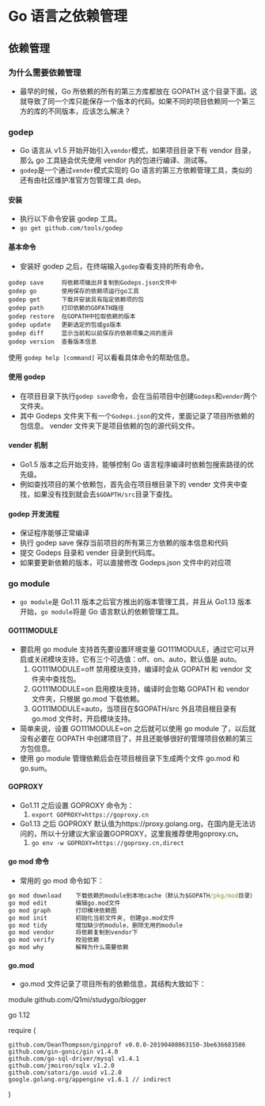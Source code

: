 # Go 语言之依赖管理

## 依赖管理

### 为什么需要依赖管理

* 最早的时候，Go 所依赖的所有的第三方库都放在 GOPATH 这个目录下面。这就导致了同一个库只能保存一个版本的代码。如果不同的项目依赖同一个第三方的库的不同版本，应该怎么解决？

### godep

* Go 语言从 v1.5 开始开始引入`vendor`模式，如果项目目录下有 vendor 目录，那么 go 工具链会优先使用 vendor 内的包进行编译、测试等。
* `godep`是一个通过`vender`模式实现的 Go 语言的第三方依赖管理工具，类似的还有由社区维护准官方包管理工具 dep。

#### 安装

* 执行以下命令安装 godep 工具。
* `go get github.com/tools/godep`

#### 基本命令

* 安装好 godep 之后，在终端输入`godep`查看支持的所有命令。

``` shell
godep save     将依赖项输出并复制到Godeps.json文件中
godep go       使用保存的依赖项运行go工具
godep get      下载并安装具有指定依赖项的包
godep path     打印依赖的GOPATH路径
godep restore  在GOPATH中拉取依赖的版本
godep update   更新选定的包或go版本
godep diff     显示当前和以前保存的依赖项集之间的差异
godep version  查看版本信息
```

使用 `godep help [command]` 可以看看具体命令的帮助信息。

#### 使用 godep

* 在项目目录下执行`godep save`命令，会在当前项目中创建`Godeps`和`vender`两个文件夹。
* 其中 Godeps 文件夹下有一个`Godeps.json`的文件，里面记录了项目所依赖的包信息。 vender 文件夹下是项目依赖的包的源代码文件。

#### vender 机制

* Go1.5 版本之后开始支持，能够控制 Go 语言程序编译时依赖包搜索路径的优先级。
* 例如查找项目的某个依赖包，首先会在项目根目录下的 vender 文件夹中查找，如果没有找到就会去`$GOAPTH/src`目录下查找。

#### godep 开发流程

* 保证程序能够正常编译
* 执行 godep save 保存当前项目的所有第三方依赖的版本信息和代码
* 提交 Godeps 目录和 vender 目录到代码库。
* 如果要更新依赖的版本，可以直接修改 Godeps.json 文件中的对应项

### go module

* `go module`是 Go1.11 版本之后官方推出的版本管理工具，并且从 Go1.13 版本开始，`go module`将是 Go 语言默认的依赖管理工具。

#### GO111MODULE

* 要启用 go module 支持首先要设置环境变量 GO111MODULE，通过它可以开启或关闭模块支持，它有三个可选值：off、on、auto，默认值是 auto。
  1. GO111MODULE=off 禁用模块支持，编译时会从 GOPATH 和 vendor 文件夹中查找包。
  2. GO111MODULE=on 启用模块支持，编译时会忽略 GOPATH 和 vendor 文件夹，只根据 go.mod 下载依赖。
  3. GO111MODULE=auto，当项目在$GOPATH/src 外且项目根目录有 go.mod 文件时，开启模块支持。
* 简单来说，设置 GO111MODULE=on 之后就可以使用 go module 了，以后就没有必要在 GOPATH 中创建项目了，并且还能够很好的管理项目依赖的第三方包信息。
* 使用 go module 管理依赖后会在项目根目录下生成两个文件 go.mod 和 go.sum。

#### GOPROXY

* Go1.11 之后设置 GOPROXY 命令为：
  1. `export GOPROXY=https://goproxy.cn`
* Go1.13 之后 GOPROXY 默认值为https://proxy.golang.org，在国内是无法访问的，所以十分建议大家设置GOPROXY，这里我推荐使用goproxy.cn。
  1. `go env -w GOPROXY=https://goproxy.cn,direct`

#### go mod 命令

* 常用的 go mod 命令如下：

``` bat
go mod download    下载依赖的module到本地cache（默认为$GOPATH/pkg/mod目录）
go mod edit        编辑go.mod文件
go mod graph       打印模块依赖图
go mod init        初始化当前文件夹, 创建go.mod文件
go mod tidy        增加缺少的module，删除无用的module
go mod vendor      将依赖复制到vendor下
go mod verify      校验依赖
go mod why         解释为什么需要依赖
```

#### go.mod

* go.mod 文件记录了项目所有的依赖信息，其结构大致如下：

module github.com/Q1mi/studygo/blogger

go 1.12

require (

	github.com/DeanThompson/ginpprof v0.0.0-20190408063150-3be636683586
	github.com/gin-gonic/gin v1.4.0
	github.com/go-sql-driver/mysql v1.4.1
	github.com/jmoiron/sqlx v1.2.0
	github.com/satori/go.uuid v1.2.0
	google.golang.org/appengine v1.6.1 // indirect

)
